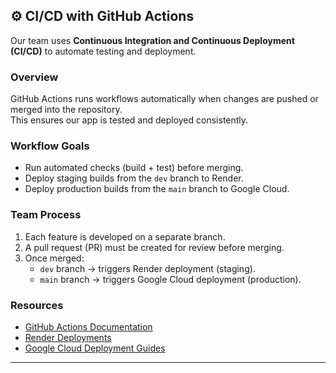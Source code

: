 ## ⚙️ CI/CD with GitHub Actions

Our team uses **Continuous Integration and Continuous Deployment (CI/CD)** to automate testing and deployment.

### Overview
GitHub Actions runs workflows automatically when changes are pushed or merged into the repository.  
This ensures our app is tested and deployed consistently.

### Workflow Goals
- Run automated checks (build + test) before merging.
- Deploy staging builds from the `dev` branch to Render.
- Deploy production builds from the `main` branch to Google Cloud.

### Team Process
1. Each feature is developed on a separate branch.
2. A pull request (PR) must be created for review before merging.
3. Once merged:
   - `dev` branch → triggers Render deployment (staging).
   - `main` branch → triggers Google Cloud deployment (production).

### Resources
- [GitHub Actions Documentation](https://docs.github.com/en/actions)
- [Render Deployments](https://render.com/docs/deploy-hooks)
- [Google Cloud Deployment Guides](https://cloud.google.com/run/docs)

---
